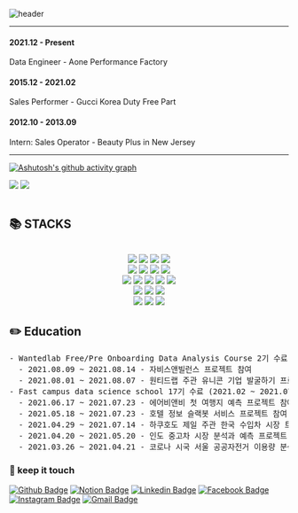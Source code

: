 ![header](https://capsule-render.vercel.app/api?type=Waving&color=timeGradient&height=300&section=header&text=Hello%20Word!👋%20I%20AM%20KISUNG!&fontSize=48)

---

#### 2021.12 - Present 
Data Engineer - Aone Performance Factory

#### 2015.12 - 2021.02  
Sales Performer - Gucci Korea Duty Free Part

#### 2012.10 - 2013.09
Intern: Sales Operator - Beauty Plus in New Jersey

---

[![Ashutosh's github activity graph](https://github-readme-activity-graph.cyclic.app/graph?username=Ki-Sung&bg_color=fffff&color=708090&theme=github)](https://github.com/ashutosh00710/github-readme-activity-graph)

<img src="https://github-readme-stats.vercel.app/api?username=Ki-Sung&show_icons=true"> <img src="https://github-readme-stats.vercel.app/api/top-langs/?username=Ki-Sung&layout=compact"><br><br> 

<div><h2>📚 STACKS</h2></div>

<div align=center> 
  <br>
  <img src="https://img.shields.io/badge/python-3776AB?style=for-the-badge&logo=python&logoColor=white"> 
  <img src="https://img.shields.io/badge/selenium-43B02A?style=for-the-badge&logo=Selenium&logoColor=white">
  <img src="https://img.shields.io/badge/scikitlearn-F7931E?style=for-the-badge&logo=Scikit-learn&logoColor=white">
  <img src="https://img.shields.io/badge/tensorflow-FF6F00?style=for-the-badge&logo=tensorflow&logoColor=white">

  <br>
  <img src="https://img.shields.io/badge/fastapi-009688?style=for-the-badge&logo=FastAPI&logoColor=white">
  <img src="https://img.shields.io/badge/flask-000000?style=for-the-badge&logo=flask&logoColor=white">
  <img src="https://img.shields.io/badge/node.js-339933?style=for-the-badge&logo=Node.js&logoColor=white"> 
  <img src="https://img.shields.io/badge/express-000000?style=for-the-badge&logo=express&logoColor=white">
  
  <br>

  <img src="https://img.shields.io/badge/linux-FCC624?style=for-the-badge&logo=linux&logoColor=black"> 
  <img src="https://img.shields.io/badge/mysql-4479A1?style=for-the-badge&logo=mysql&logoColor=white"> 
  <img src="https://img.shields.io/badge/postgresql-4169E1?style=for-the-badge&logo=PostgreSQL&logoColor=white"> 
  <img src="https://img.shields.io/badge/mongoDB-47A248?style=for-the-badge&logo=MongoDB&logoColor=white">
  <img src="https://img.shields.io/badge/amazonaws-232F3E?style=for-the-badge&logo=amazonaws&logoColor=white"> 

  <br>
  
  <img src="https://img.shields.io/badge/html5-E34F26?style=for-the-badge&logo=html5&logoColor=white"> 
  <img src="https://img.shields.io/badge/css-1572B6?style=for-the-badge&logo=css3&logoColor=white"> 
  <img src="https://img.shields.io/badge/javascript-F7DF1E?style=for-the-badge&logo=javascript&logoColor=black"> 
  <br>
  
  <img src="https://img.shields.io/badge/github-181717?style=for-the-badge&logo=github&logoColor=white">
  <img src="https://img.shields.io/badge/git-F05032?style=for-the-badge&logo=git&logoColor=white">
  <img src="https://img.shields.io/badge/docker-2496ED?style=for-the-badge&logo=Docker&logoColor=white">

  <br>
  
</div>

<div><h2>✏️ Education </h2></div>
<pre>
- Wantedlab Free/Pre Onboarding Data Analysis Course 2기 수료 (2021.07 ~ 2021.08)
  - 2021.08.09 ~ 2021.08.14 - 자비스앤빌런스 프로젝트 참여
  - 2021.08.01 ~ 2021.08.07 - 원티드랩 주관 유니콘 기업 발굴하기 프로젝트 참여
- Fast campus data science school 17기 수료 (2021.02 ~ 2021.07)
  - 2021.06.17 ~ 2021.07.23 - 에어비앤비 첫 여행지 예측 프로젝트 참여 
  - 2021.05.18 ~ 2021.07.23 - 호텔 정보 슬랙봇 서비스 프로젝트 참여 
  - 2021.04.29 ~ 2021.07.14 - 하쿠호도 제일 주관 한국 수입차 시장 트렌드 분석, TV 광고 제안 서비스 프로젝트 참여
  - 2021.04.20 ~ 2021.05.20 - 인도 중고차 시장 분석과 예측 프로젝트 참여 
  - 2021.03.26 ~ 2021.04.21 - 코로나 시국 서울 공공자전거 이용량 분석 프로젝트 참여
</pre>


<h3> 🤝 keep it touch </h3>

[![Github Badge](http://img.shields.io/badge/-Github%20-black?style=flat-square&logo=github&link=https://github.com/Ki-Sung)](https://github.com/Ki-Sung) [![Notion Badge](https://img.shields.io/badge/-Notion-white?style=flat-square&logo=notion&fontColor&logoColor=black&link=https://www.notion.so/Gilbert-Kim-Ki-sung-3189736ac5cb4935847b60bc6c4635b9)](https://www.notion.so/Gilbert-Kim-Ki-sung-3189736ac5cb4935847b60bc6c4635b9) [![Linkedin Badge](https://img.shields.io/badge/linkedin-0A66C2?style=flat-square&logo=linkedin&logoColor=white&link=https://www.linkedin.com/in/kisung-kim-b65211218/)](https://www.linkedin.com/in/kisung-kim-b65211218/) [![Facebook Badge](https://img.shields.io/badge/facebook-1877f2?style=flat-square&logo=facebook&logoColor=white&link=https://www.facebook.com/kisung.kim.142/)](https://www.facebook.com/kisung.kim.142/) [![Instagram Badge](https://img.shields.io/badge/instagram-e45f5a?style=flat-square&logo=instagram&logoColor=white&link=https://www.instagram.com/kcs4912/)](https://www.instagram.com/kcs4912/) [![Gmail Badge](https://img.shields.io/badge/Gmail-d14836?style=flat-square&logo=Gmail&logoColor=white&link=mailto:kcs4912@gmail.com)](mailto:kcs4912@gmail.com)
